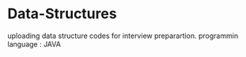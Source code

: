 # Data-Structures
uploading data structure codes for interview preparartion.
programmin language : JAVA
